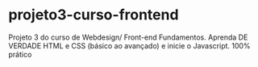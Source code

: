 # projeto3-curso-frontend 
Projeto 3 do curso de Webdesign/ Front-end Fundamentos. Aprenda DE VERDADE HTML e CSS (básico ao avançado) e inicie o Javascript. 100% prático

